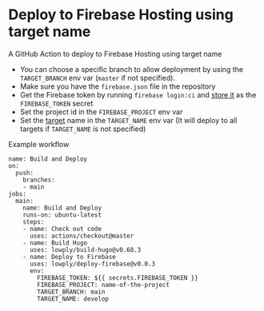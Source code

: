# Deploy to Firebase Hosting using target name

A GitHub Action to deploy to Firebase Hosting using target name

- You can choose a specific branch to allow deployment by using the `TARGET_BRANCH` env var (`master` if not specified).
- Make sure you have the `firebase.json` file in the repository
- Get the Firebase token by running `firebase login:ci` and [store it](https://help.github.com/en/actions/configuring-and-managing-workflows/creating-and-storing-encrypted-secrets) as the `FIREBASE_TOKEN` secret
- Set the project id in the `FIREBASE_PROJECT` env var
- Set the [target](https://firebase.google.com/docs/cli/targets) name in the `TARGET_NAME` env var (It will deploy to all targets if `TARGET_NAME` is not specified)

Example workflow

```
name: Build and Deploy
on:
  push:
    branches:
    - main
jobs:
  main:
    name: Build and Deploy
    runs-on: ubuntu-latest
    steps:
    - name: Check out code
      uses: actions/checkout@master
    - name: Build Hugo
      uses: lowply/build-hugo@v0.68.3
    - name: Deploy to Firebase
      uses: lowply/deploy-firebase@v0.0.3
      env:
        FIREBASE_TOKEN: ${{ secrets.FIREBASE_TOKEN }}
        FIREBASE_PROJECT: name-of-the-project
        TARGET_BRANCH: main
        TARGET_NAME: develop 
```
